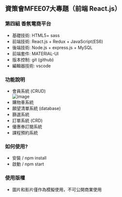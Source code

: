 ## 資策會MFEE07大專題（前端 React.js）


### 第四組 香氛電商平台

+ 基礎技術: HTML5+ sass<br />
+ 前端技術: React.js + Redux + JavaScript(ES6)<br /> 
+ 後端技術: Node.js + express.js + MySQL <br />
+ 前端套件: MATERIAL-UI<br />
+ 版本控制: git (github)<br />
+ 編輯器技術: vscode<br />




### 功能說明

+ 會員系統 (CRUD)<br />
![image](https://github.com/YiChengChen0608/InSense/blob/master/public/images/readmeImg/Menu.png)
+ 購物車系統 <br />
+ 願望清單系統 (database)<br />
+ 篩選系統<br />
+ 訂單系統 (CRD)<br />
+ 優惠券訂閱系統<br />
+ 課程預約系統<br />



### 如何使用?

+ 安裝 / npm install
+ 啟動 / npm start

### 使用版權

+ 圖片和影片僅作為模擬使用，不可公開商業使用
